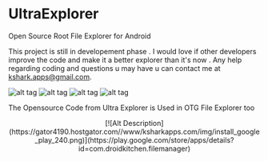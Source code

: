 UltraExplorer
=============

Open Source Root File Explorer for Android

This project is still in developement phase . I would love if other developers improve the code and make it a better
explorer than it's now . Any help regarding coding and questions u may have u can contact me at kshark.apps@gmail.com.


![alt tag](http://i.imgur.com/ybKuceV.png)    ![alt tag](http://i.imgur.com/hC2SlBs.png)
![alt tag](http://i.imgur.com/mfl9u40.png)    ![alt tag](http://i.imgur.com/qsyAIUo.png)

The Opensource Code from Ultra Explorer is Used in OTG File Explorer too

<center>[![Alt Description](https://gator4190.hostgator.com//www/ksharkapps.com/img/install_google_play_240.png)](https://play.google.com/store/apps/details?id=com.droidkitchen.filemanager)</center>

